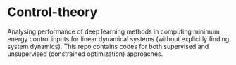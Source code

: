 # Control-theory
Analysing performance of deep learning methods in computing minimum energy control inputs for linear dynamical systems (without explicitly finding system dynamics).
This repo contains codes for both supervised and unsupervised (constrained optimization) approaches.


